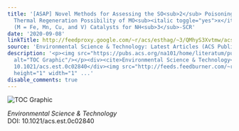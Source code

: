 ```yaml
---
title: '[ASAP] Novel Methods for Assessing the SO<sub>2</sub> Poisoning Effect and
  Thermal Regeneration Possibility of MO<sub><italic toggle="yes">x</italic></sub>–WO<sub>3</sub>/TiO<sub>2</sub>
  (M = Fe, Mn, Cu, and V) Catalysts for NH<sub>3</sub>-SCR'
date: '2020-09-08'
linkTitle: http://feedproxy.google.com/~r/acs/esthag/~3/QMhyS3Xvtmw/acs.est.0c02840
source: 'Environmental Science & Technology: Latest Articles (ACS Publications)'
description: '<p><img src="https://pubs.acs.org/na101/home/literatum/publisher/achs/journals/content/esthag/0/esthag.ahead-of-print/acs.est.0c02840/20200908/images/medium/es0c02840_0007.gif"
  alt="TOC Graphic"/></p><div><cite>Environmental Science & Technology</cite></div><div>DOI:
  10.1021/acs.est.0c02840</div><img src="http://feeds.feedburner.com/~r/acs/esthag/~4/QMhyS3Xvtmw"
  height="1" width="1" ...'
disable_comments: true
---
```

<p><img src="https://pubs.acs.org/na101/home/literatum/publisher/achs/journals/content/esthag/0/esthag.ahead-of-print/acs.est.0c02840/20200908/images/medium/es0c02840_0007.gif" alt="TOC Graphic"/></p><div><cite>Environmental Science & Technology</cite></div><div>DOI: 10.1021/acs.est.0c02840</div><img src="http://feeds.feedburner.com/~r/acs/esthag/~4/QMhyS3Xvtmw" height="1" width="1" ...